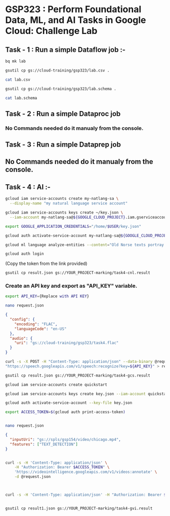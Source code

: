# GSP323 : Perform Foundational Data, ML, and AI Tasks in Google Cloud: Challenge Lab

## Task - 1 : Run a simple Dataflow job :-

```bash
bq mk lab

gsutil cp gs://cloud-training/gsp323/lab.csv .

cat lab.csv

gsutil cp gs://cloud-training/gsp323/lab.schema .

cat lab.schema
```

## Task - 2 : Run a simple Dataproc job

### No Commands needed do it manualy from the console.

## Task - 3 : Run a simple Dataprep job

## No Commands needed do it manualy from the console.

## Task - 4 : AI :-

```bash
gcloud iam service-accounts create my-natlang-sa \
  --display-name "my natural language service account"

gcloud iam service-accounts keys create ~/key.json \
  --iam-account my-natlang-sa@${GOOGLE_CLOUD_PROJECT}.iam.gserviceaccount.com

export GOOGLE_APPLICATION_CREDENTIALS="/home/$USER/key.json"

```

```bash
gcloud auth activate-service-account my-natlang-sa@${GOOGLE_CLOUD_PROJECT}.iam.gserviceaccount.com --key-file=$GOOGLE_APPLICATION_CREDENTIALS

gcloud ml language analyze-entities --content="Old Norse texts portray Odin as one-eyed and long-bearded, frequently wielding a spear named Gungnir and wearing a cloak and a broad hat." > result.json

gcloud auth login
```

(Copy the token from the link provided)

```bash
gsutil cp result.json gs://YOUR_PROJECT-marking/task4-cnl.result

```

### Create an API key and export as "API_KEY" variable.

```bash
export API_KEY={Replace with API KEY}

nano request.json
```

```json
{
  "config": {
    "encoding": "FLAC",
    "languageCode": "en-US"
  },
  "audio": {
    "uri": "gs://cloud-training/gsp323/task4.flac"
  }
}
```

```bash
curl -s -X POST -H "Content-Type: application/json" --data-binary @request.json \
"https://speech.googleapis.com/v1/speech:recognize?key=${API_KEY}" > result.json
```

```bash
gsutil cp result.json gs://YOUR_PROJECT-marking/task4-gcs.result

gcloud iam service-accounts create quickstart

gcloud iam service-accounts keys create key.json --iam-account quickstart@${GOOGLE_CLOUD_PROJECT}.iam.gserviceaccount.com

gcloud auth activate-service-account --key-file key.json

export ACCESS_TOKEN=$(gcloud auth print-access-token)


nano request.json
```

```json
{
  "inputUri": "gs://spls/gsp154/video/chicago.mp4",
  "features": ["TEXT_DETECTION"]
}
```

```bash

curl -s -H 'Content-Type: application/json' \
    -H "Authorization: Bearer $ACCESS_TOKEN" \
    'https://videointelligence.googleapis.com/v1/videos:annotate' \
    -d @request.json



curl -s -H 'Content-Type: application/json' -H "Authorization: Bearer $ACCESS_TOKEN" 'https://videointelligence.googleapis.com/v1/operations/OPERATION_FROM_PREVIOUS_REQUEST' > result1.json


gsutil cp result1.json gs://YOUR_PROJECT-marking/task4-gvi.result

```

